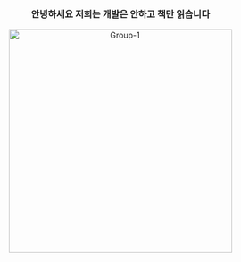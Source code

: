 <div align="center">

<h3>안녕하세요 저희는 개발은 안하고 책만 읽습니다</h3>

<a href="https://ibb.co/8jBXyG0"><img src="https://i.ibb.co/P5Yt2JN/Group-1.png" alt="Group-1" border="0" width=400></a>
</div>
